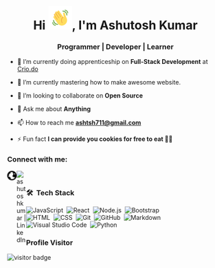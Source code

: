 <h1 align="center">Hi <img src="https://github.com/Ashtkr/Ashtkr/blob/main/Wave.gif" height="55px" width="55px">, I'm Ashutosh Kumar </h1>
<h3 align="center">

Programmer | Developer | Learner

></h3>

- 🔭 I’m currently doing apprenticeship on **Full-Stack Development** at [Crio.do](https://www.crio.do/)

- 🌱 I’m currently mastering how to make awesome website.

- 👯 I’m looking to collaborate on **Open Source**

- 💬 Ask me about **Anything**

- 📫 How to reach me **ashtsh711@gmail.com**

- ⚡ Fun fact **I can provide you cookies for free to eat 🍪😂**

### Connect with me:

[<img align="left" alt="TechHelpBD.com" width="22px" src="https://raw.githubusercontent.com/iconic/open-iconic/master/svg/globe.svg" />][website]
[<img align="left" alt="ashutoshkumar | LinkedIn" width="22px" src="https://cdn.jsdelivr.net/npm/simple-icons@v3/icons/linkedin.svg" />][linkedin]

<br />

### 🛠 &nbsp;Tech Stack

![JavaScript](https://img.shields.io/badge/-JavaScript-05122A?style=flat&logo=javascript)&nbsp;
![React](https://img.shields.io/badge/-React-05122A?style=flat&logo=react)&nbsp;
![Node.js](https://img.shields.io/badge/-Node.js-05122A?style=flat&logo=node.js)&nbsp;
![Bootstrap](https://img.shields.io/badge/-Bootstrap-05122A?style=flat&logo=bootstrap&logoColor=563D7C)\
![HTML](https://img.shields.io/badge/-HTML-05122A?style=flat&logo=HTML5)&nbsp;
![CSS](https://img.shields.io/badge/-CSS-05122A?style=flat&logo=CSS3&logoColor=1572B6)&nbsp;
![Git](https://img.shields.io/badge/-Git-05122A?style=flat&logo=git)&nbsp;
![GitHub](https://img.shields.io/badge/-GitHub-05122A?style=flat&logo=github)&nbsp;
![Markdown](https://img.shields.io/badge/-Markdown-05122A?style=flat&logo=markdown)\
![Visual Studio Code](https://img.shields.io/badge/-Visual%20Studio%20Code-05122A?style=flat&logo=visual-studio-code&logoColor=007ACC)&nbsp;
![Python](https://img.shields.io/badge/-Python-05122A?style=flat&logo=python)&nbsp;

### Profile Visitor
![visitor badge](https://visitor-badge.glitch.me/badge?page_id=ashtsh711.visitor-badge&left_color=Green&right_color=yellow)
<br />

[website]: https://www.crio.do/learn/portfolio/ashtsh711/
[linkedin]: https://www.linkedin.com/in/ashutosh-kumar-914680188

